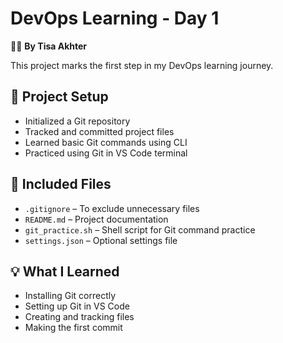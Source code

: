 # DevOps Learning - Day 1

👩‍💻 **By Tisa Akhter**

This project marks the first step in my DevOps learning journey.

## 📁 Project Setup

- Initialized a Git repository
- Tracked and committed project files
- Learned basic Git commands using CLI
- Practiced using Git in VS Code terminal

## 📄 Included Files

- `.gitignore` – To exclude unnecessary files
- `README.md` – Project documentation
- `git_practice.sh` – Shell script for Git command practice
- `settings.json` – Optional settings file

## 💡 What I Learned

- Installing Git correctly
- Setting up Git in VS Code
- Creating and tracking files
- Making the first commit
